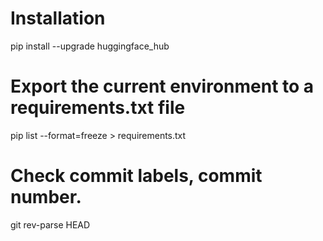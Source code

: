 # Installation
pip install --upgrade huggingface_hub

# Export the current environment to a requirements.txt file
pip list --format=freeze > requirements.txt

# Check commit labels, commit number.
git rev-parse HEAD